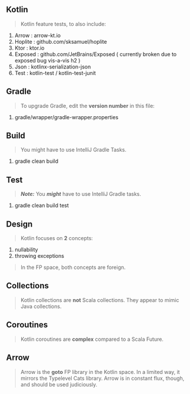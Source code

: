 Kotlin
------
>Kotlin feature tests, to also include:
1. Arrow : arrow-kt.io
2. Hoplite : github.com/sksamuel/hoplite
3. Ktor : ktor.io
4. Exposed : github.com/JetBrains/Exposed  ( currently broken due to exposed bug vis-a-vis h2 )
5. Json : kotlinx-serialization-json
6. Test : kotlin-test / kotlin-test-junit

Gradle
------
>To upgrade Gradle, edit the **version number** in this file:
1. gradle/wrapper/gradle-wrapper.properties

Build
-----
>You might have to use IntelliJ Gradle Tasks.
1. gradle clean build

Test
----
>***Note:*** You ***might*** have to use IntelliJ Gradle tasks.
1. gradle clean build test

Design
------
>Kotlin focuses on **2** concepts:
1. nullability
2. throwing exceptions
>In the FP space, both concepts are foreign.

Collections
-----------
>Kotlin collections are **not** Scala collections. They appear to mimic Java collections.

Coroutines
----------
>Kotlin coroutines are **complex** compared to a Scala Future.

Arrow
-----
>Arrow is the **goto** FP library in the Kotlin space. In a limited way, it mirrors the
>Typelevel Cats library. Arrow is in constant flux, though, and should be used judiciously.